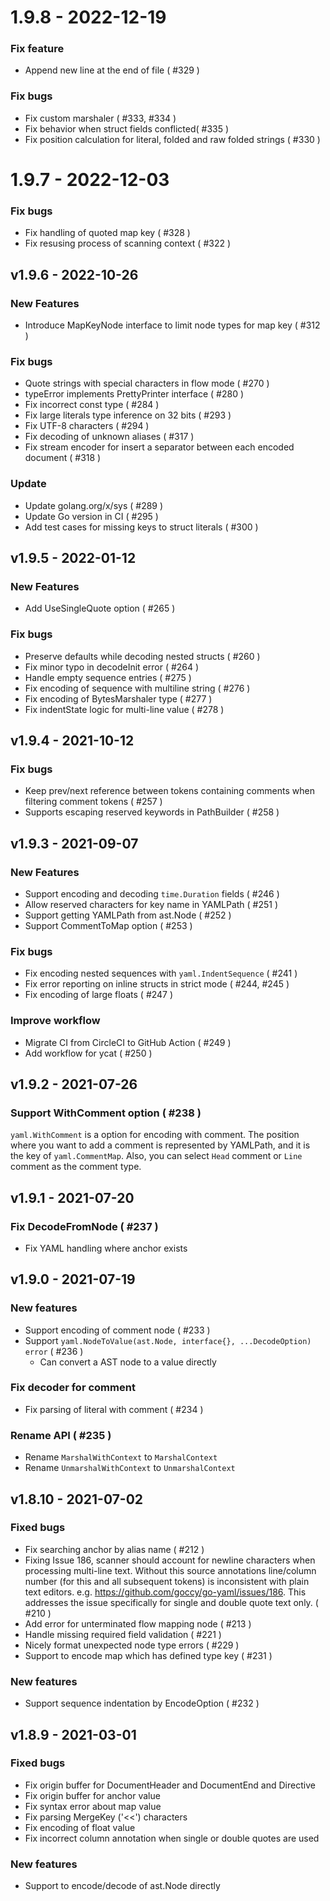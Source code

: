 # 1.9.8 - 2022-12-19

### Fix feature

- Append new line at the end of file ( #329 )

### Fix bugs

- Fix custom marshaler ( #333, #334 )
- Fix behavior when struct fields conflicted( #335 )
- Fix position calculation for literal, folded and raw folded strings ( #330 )

# 1.9.7 - 2022-12-03

### Fix bugs

- Fix handling of quoted map key ( #328 )
- Fix resusing process of scanning context ( #322 )

## v1.9.6 - 2022-10-26

### New Features

- Introduce MapKeyNode interface to limit node types for map key ( #312 )

### Fix bugs

- Quote strings with special characters in flow mode ( #270 )
- typeError implements PrettyPrinter interface ( #280 )
- Fix incorrect const type ( #284 )
- Fix large literals type inference on 32 bits ( #293 )
- Fix UTF-8 characters ( #294 )
- Fix decoding of unknown aliases ( #317 )
- Fix stream encoder for insert a separator between each encoded document ( #318 )

### Update

- Update golang.org/x/sys ( #289 )
- Update Go version in CI ( #295 )
- Add test cases for missing keys to struct literals ( #300 )

## v1.9.5 - 2022-01-12

### New Features

* Add UseSingleQuote option ( #265 )

### Fix bugs

* Preserve defaults while decoding nested structs ( #260 )
* Fix minor typo in decodeInit error ( #264 )
* Handle empty sequence entries ( #275 )
* Fix encoding of sequence with multiline string ( #276 )
* Fix encoding of BytesMarshaler type ( #277 )
* Fix indentState logic for multi-line value ( #278 )

## v1.9.4 - 2021-10-12

### Fix bugs

* Keep prev/next reference between tokens containing comments when filtering comment tokens ( #257 )
* Supports escaping reserved keywords in PathBuilder ( #258 )

## v1.9.3 - 2021-09-07

### New Features

* Support encoding and decoding `time.Duration` fields ( #246 )
* Allow reserved characters for key name in YAMLPath ( #251 )
* Support getting YAMLPath from ast.Node ( #252 )
* Support CommentToMap option ( #253 )

### Fix bugs

* Fix encoding nested sequences with `yaml.IndentSequence` ( #241 )
* Fix error reporting on inline structs in strict mode ( #244, #245 )
* Fix encoding of large floats ( #247 )

### Improve workflow

* Migrate CI from CircleCI to GitHub Action ( #249 )
* Add workflow for ycat ( #250 )

## v1.9.2 - 2021-07-26

### Support WithComment option ( #238 )

`yaml.WithComment` is a option for encoding with comment.
The position where you want to add a comment is represented by YAMLPath, and it is the key of `yaml.CommentMap`.
Also, you can select `Head` comment or `Line` comment as the comment type.

## v1.9.1 - 2021-07-20

### Fix DecodeFromNode ( #237 )

- Fix YAML handling where anchor exists

## v1.9.0 - 2021-07-19

### New features

- Support encoding of comment node ( #233 )
- Support `yaml.NodeToValue(ast.Node, interface{}, ...DecodeOption) error` ( #236 )
  - Can convert a AST node to a value directly

### Fix decoder for comment

- Fix parsing of literal with comment ( #234 )

### Rename API ( #235 )

- Rename `MarshalWithContext` to `MarshalContext`
- Rename `UnmarshalWithContext` to `UnmarshalContext`

## v1.8.10 - 2021-07-02

### Fixed bugs

- Fix searching anchor by alias name ( #212 )
- Fixing Issue 186, scanner should account for newline characters when processing multi-line text. Without this source annotations line/column number (for this and all subsequent tokens) is inconsistent with plain text editors. e.g. https://github.com/goccy/go-yaml/issues/186. This addresses the issue specifically for single and double quote text only. ( #210 )
- Add error for unterminated flow mapping node ( #213 )
- Handle missing required field validation ( #221 )
- Nicely format unexpected node type errors ( #229 )
- Support to encode map which has defined type key ( #231 )

### New features

- Support sequence indentation by EncodeOption ( #232 )

## v1.8.9 - 2021-03-01

### Fixed bugs

- Fix origin buffer for DocumentHeader and DocumentEnd and Directive
- Fix origin buffer for anchor value
- Fix syntax error about map value
- Fix parsing MergeKey ('<<') characters
- Fix encoding of float value
- Fix incorrect column annotation when single or double quotes are used

### New features

- Support to encode/decode of ast.Node directly
